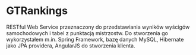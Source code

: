 # GTRankings
RESTful Web Service przeznaczony do przedstawiania wyników wyścigów samochodowych i tabel z punktacją mistrzostw. Do stworzenia go wykorzystałem m.in. Spring Framework, bazę danych MySQL, Hibernate jako JPA providera, AngularJS do stworzenia klienta.
